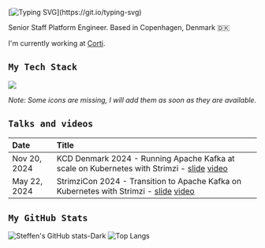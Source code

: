 [![Typing SVG](https://readme-typing-svg.herokuapp.com?color=258F76&lines=Hello,+I+am+Steffen;Bonjour,+je+m'appele+Steffen;Tere,+ma+olen+Steffen;Tjena,+jag+är+Steffen;Hej,+jeg+hedder+Steffen;)](https://git.io/typing-svg)

Senior Staff Platform Engineer. Based in Copenhagen, Denmark 🇩🇰

I'm currently working at [Corti](https://www.corti.ai/).

## `My Tech Stack`
![](https://skillicons.dev/icons?i=kafka,go,azure,docker,kubernetes,git,github,githubactions,terraform,prometheus,grafana,java,spring,gradle,maven,selenium,elasticsearch,graphql,linux,postgres,jenkins,postman,bash,md,regex,cs,dotnet,py,typescript,html,react,js,jest,css,sass,styledcomponents,bootstrap,electron,vite,webpack&theme=dark&perline=10)

_Note: Some icons are missing, I will add them as soon as they are available._

## `Talks and videos`

| Date          | Title |
|:--------------|:------|
| Nov 20, 2024 | KCD Denmark 2024 - Running Apache Kafka at scale on Kubernetes with Strimzi​ - [slide](https://www.slideshare.net/slideshow/running-apache-kafka-at-scale-on-kubernetes-with-strimzi/273475094) [video](https://www.youtube.com/watch?v=b2oIHqJbbls) |
| May 22, 2024 | StrimziCon 2024 - Transition to Apache Kafka on Kubernetes with Strimzi - [slide](https://www.slideshare.net/slideshow/strimzicon-2024-transition-to-apache-kafka-on-kubernetes-with-strimzi-pdf/269148655) [video](https://www.youtube.com/watch?v=QkiRQlpol_o) |

## `My GitHub Stats`
![Steffen's GitHub stats-Dark](https://github-readme-stats.vercel.app/api?username=steffen-karlsson&show_icons=true&theme=solarized-dark&count_private=true#gh-dark-mode-only)
![Top Langs](https://github-readme-stats.vercel.app/api/top-langs/?username=steffen-karlsson&layout=compact&theme=solarized-dark&langs_count=8&count_private=true#gh-dark-mode-only)

